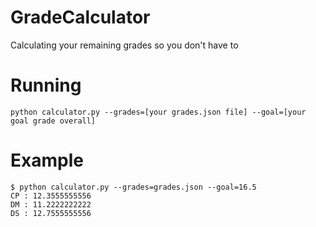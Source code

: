 # GradeCalculator
Calculating your remaining grades so you don't have to 

# Running
    python calculator.py --grades=[your grades.json file] --goal=[your goal grade overall]

# Example
    $ python calculator.py --grades=grades.json --goal=16.5
    CP : 12.3555555556
    DM : 11.2222222222
    DS : 12.7555555556

